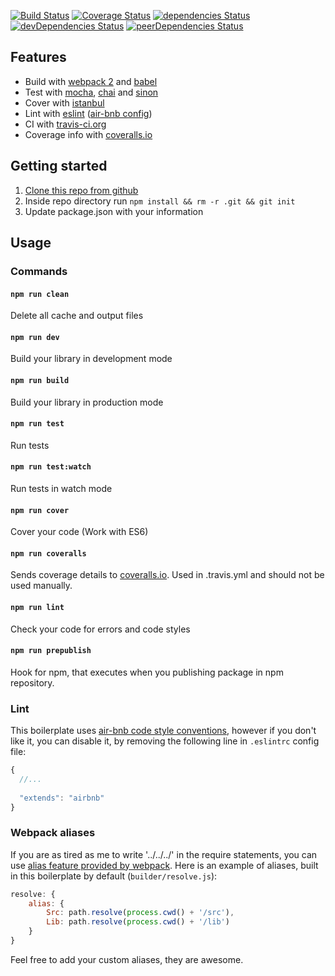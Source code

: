 [![Build Status](https://travis-ci.org/eunikitin/modern-package-boilerplate.svg?branch=master)](https://travis-ci.org/eunikitin/modern-package-boilerplate)
[![Coverage Status](https://coveralls.io/repos/github/eunikitin/modern-package-boilerplate/badge.svg?branch=master)](https://coveralls.io/github/eunikitin/modern-package-boilerplate?branch=master)
[![dependencies Status](https://david-dm.org/eunikitin/modern-package-boilerplate/status.svg)](https://david-dm.org/eunikitin/modern-package-boilerplate)
[![devDependencies Status](https://david-dm.org/eunikitin/modern-package-boilerplate/dev-status.svg)](https://david-dm.org/eunikitin/modern-package-boilerplate?type=dev)
[![peerDependencies Status](https://david-dm.org/eunikitin/modern-package-boilerplate/peer-status.svg)](https://david-dm.org/eunikitin/modern-package-boilerplate?type=peer)

## Features
* Build with [webpack 2](https://webpack.js.org/) and [babel](https://babeljs.io/)
* Test with [mocha](https://mochajs.org/), [chai](http://chaijs.com/) and [sinon](http://sinonjs.org/)
* Cover with [istanbul](https://github.com/gotwarlost/istanbul)
* Lint with [eslint](http://eslint.org/) ([air-bnb config](https://github.com/airbnb/javascript))
* CI with [travis-ci.org](https://travis-ci.org/)
* Coverage info with [coveralls.io](https://coveralls.io)

## Getting started
1. [Clone this repo from github](https://github.com/eunikitin/modern-package-boilerplate)
2. Inside repo directory run `npm install && rm -r .git && git init`
2. Update package.json with your information

## Usage
### Commands

#### `npm run clean`
Delete all cache and output files

#### `npm run dev`
Build your library in development mode

#### `npm run build`
Build your library in production mode

#### `npm run test`
Run tests

#### `npm run test:watch`
Run tests in watch mode

#### `npm run cover`
Cover your code (Work with ES6)

#### `npm run coveralls`
Sends coverage details to [coveralls.io](https://coveralls.io).
Used in .travis.yml and should not be used manually.

#### `npm run lint`
Check your code for errors and code styles

#### `npm run prepublish`
Hook for npm, that executes when you publishing package in npm repository.

### Lint
This boilerplate uses
[air-bnb code style conventions](https://github.com/airbnb/javascript#table-of-contents),
however if you don't like it, you can disable it, by removing the following line in 
`.eslintrc` config file:
```js
{
  //...
  
  "extends": "airbnb"
}
```

### Webpack aliases
If you are as tired as me to write '../../../' in the
require statements, you can use
[alias feature provided by webpack](https://webpack.js.org/configuration/resolve/#resolve-alias).
Here is an example of aliases, built in this boilerplate
by default (`builder/resolve.js`):
```js
resolve: {
    alias: {
        Src: path.resolve(process.cwd() + '/src'),
        Lib: path.resolve(process.cwd() + '/lib')
    }
}
```
Feel free to add your custom aliases, they are awesome.